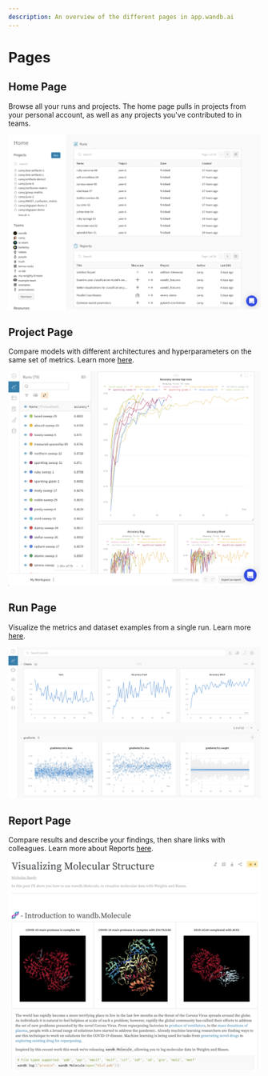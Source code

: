 ```yaml
---
description: An overview of the different pages in app.wandb.ai
---
```


# Pages

## Home Page

Browse all your runs and projects. The home page pulls in projects from your personal account, as well as any projects you've contributed to in teams.

![](../../../.gitbook/assets/home-page.png)

## Project Page

Compare models with different architectures and hyperparameters on the same set of metrics. Learn more [here](project-page.md).

![](../../../.gitbook/assets/project-page.png)

## Run Page

Visualize the metrics and dataset examples from a single run. Learn more [here](run-page.md).

![](../../../.gitbook/assets/screen-shot-2020-06-08-at-9.00.04-am.png)

## Report Page

Compare results and describe your findings, then share links with colleagues. Learn more about Reports [here](../../../guides/reports/).

![](../../../.gitbook/assets/example-report-for-molecules.png)
